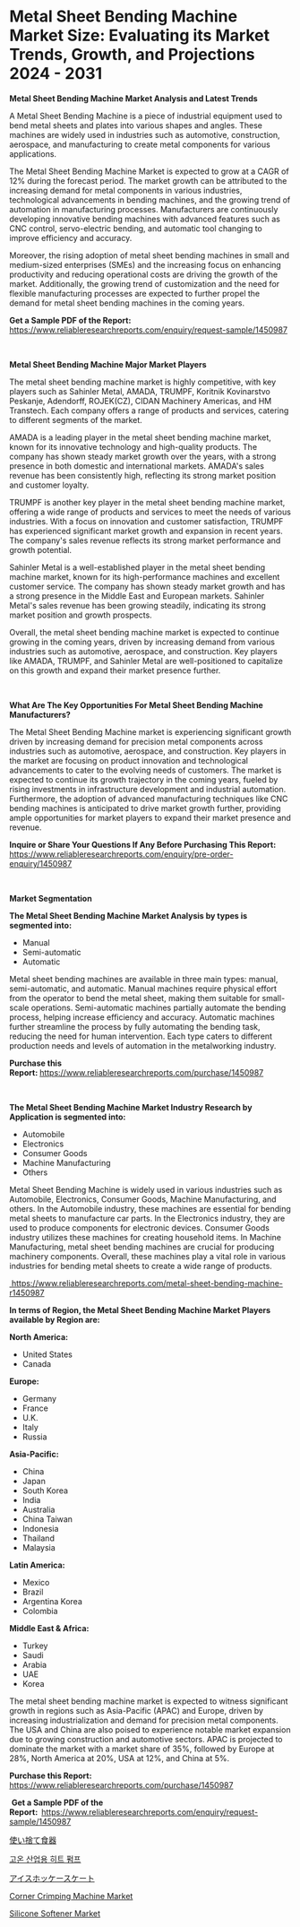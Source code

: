 <p><h1>Metal Sheet Bending Machine Market Size: Evaluating its Market Trends, Growth, and Projections 2024 - 2031</h1></p><p><strong>Metal Sheet Bending Machine Market Analysis and Latest Trends</strong></p>
<p><p>A Metal Sheet Bending Machine is a piece of industrial equipment used to bend metal sheets and plates into various shapes and angles. These machines are widely used in industries such as automotive, construction, aerospace, and manufacturing to create metal components for various applications.</p><p>The Metal Sheet Bending Machine Market is expected to grow at a CAGR of 12% during the forecast period. The market growth can be attributed to the increasing demand for metal components in various industries, technological advancements in bending machines, and the growing trend of automation in manufacturing processes. Manufacturers are continuously developing innovative bending machines with advanced features such as CNC control, servo-electric bending, and automatic tool changing to improve efficiency and accuracy.</p><p>Moreover, the rising adoption of metal sheet bending machines in small and medium-sized enterprises (SMEs) and the increasing focus on enhancing productivity and reducing operational costs are driving the growth of the market. Additionally, the growing trend of customization and the need for flexible manufacturing processes are expected to further propel the demand for metal sheet bending machines in the coming years.</p></p>
<p><strong>Get a Sample PDF of the Report:&nbsp;</strong> <a href="https://www.reliableresearchreports.com/enquiry/request-sample/1450987">https://www.reliableresearchreports.com/enquiry/request-sample/1450987</a></p>
<p>&nbsp;</p>
<p><strong>Metal Sheet Bending Machine Major Market Players</strong></p>
<p><p>The metal sheet bending machine market is highly competitive, with key players such as Sahinler Metal, AMADA, TRUMPF, Koritnik Kovinarstvo Peskanje, Adendorff, ROJEK(CZ), CIDAN Machinery Americas, and HM Transtech. Each company offers a range of products and services, catering to different segments of the market.</p><p>AMADA is a leading player in the metal sheet bending machine market, known for its innovative technology and high-quality products. The company has shown steady market growth over the years, with a strong presence in both domestic and international markets. AMADA's sales revenue has been consistently high, reflecting its strong market position and customer loyalty.</p><p>TRUMPF is another key player in the metal sheet bending machine market, offering a wide range of products and services to meet the needs of various industries. With a focus on innovation and customer satisfaction, TRUMPF has experienced significant market growth and expansion in recent years. The company's sales revenue reflects its strong market performance and growth potential.</p><p>Sahinler Metal is a well-established player in the metal sheet bending machine market, known for its high-performance machines and excellent customer service. The company has shown steady market growth and has a strong presence in the Middle East and European markets. Sahinler Metal's sales revenue has been growing steadily, indicating its strong market position and growth prospects.</p><p>Overall, the metal sheet bending machine market is expected to continue growing in the coming years, driven by increasing demand from various industries such as automotive, aerospace, and construction. Key players like AMADA, TRUMPF, and Sahinler Metal are well-positioned to capitalize on this growth and expand their market presence further.</p></p>
<p>&nbsp;</p>
<p><strong>What Are The Key Opportunities For Metal Sheet Bending Machine Manufacturers?</strong></p>
<p><p>The Metal Sheet Bending Machine market is experiencing significant growth driven by increasing demand for precision metal components across industries such as automotive, aerospace, and construction. Key players in the market are focusing on product innovation and technological advancements to cater to the evolving needs of customers. The market is expected to continue its growth trajectory in the coming years, fueled by rising investments in infrastructure development and industrial automation. Furthermore, the adoption of advanced manufacturing techniques like CNC bending machines is anticipated to drive market growth further, providing ample opportunities for market players to expand their market presence and revenue.</p></p>
<p><strong>Inquire or Share Your Questions If Any Before Purchasing This Report:</strong> <a href="https://www.reliableresearchreports.com/enquiry/pre-order-enquiry/1450987">https://www.reliableresearchreports.com/enquiry/pre-order-enquiry/1450987</a></p>
<p>&nbsp;</p>
<p><strong>Market Segmentation</strong></p>
<p><strong>The Metal Sheet Bending Machine Market Analysis by types is segmented into:</strong></p>
<p><ul><li>Manual</li><li>Semi-automatic</li><li>Automatic</li></ul></p>
<p><p>Metal sheet bending machines are available in three main types: manual, semi-automatic, and automatic. Manual machines require physical effort from the operator to bend the metal sheet, making them suitable for small-scale operations. Semi-automatic machines partially automate the bending process, helping increase efficiency and accuracy. Automatic machines further streamline the process by fully automating the bending task, reducing the need for human intervention. Each type caters to different production needs and levels of automation in the metalworking industry.</p></p>
<p><strong>Purchase this Report:&nbsp;</strong><a href="https://www.reliableresearchreports.com/purchase/1450987">https://www.reliableresearchreports.com/purchase/1450987</a></p>
<p>&nbsp;</p>
<p><strong>The Metal Sheet Bending Machine Market Industry Research by Application is segmented into:</strong></p>
<p><ul><li>Automobile</li><li>Electronics</li><li>Consumer Goods</li><li>Machine Manufacturing</li><li>Others</li></ul></p>
<p><p>Metal Sheet Bending Machine is widely used in various industries such as Automobile, Electronics, Consumer Goods, Machine Manufacturing, and others. In the Automobile industry, these machines are essential for bending metal sheets to manufacture car parts. In the Electronics industry, they are used to produce components for electronic devices. Consumer Goods industry utilizes these machines for creating household items. In Machine Manufacturing, metal sheet bending machines are crucial for producing machinery components. Overall, these machines play a vital role in various industries for bending metal sheets to create a wide range of products.</p></p>
<p><a href="https://www.reliableresearchreports.com/metal-sheet-bending-machine-r1450987">&nbsp;https://www.reliableresearchreports.com/metal-sheet-bending-machine-r1450987</a></p>
<p><strong>In terms of Region, the Metal Sheet Bending Machine Market Players available by Region are:</strong></p>
<p>
    <p> <strong> North America: </strong>
        <ul>
            <li>United States</li>
            <li>Canada</li>
        </ul>
        </p> 
    <p> <strong> Europe: </strong>
        <ul>
            <li>Germany</li>
            <li>France</li>
            <li>U.K.</li>
            <li>Italy</li>
            <li>Russia</li>
        </ul>
        </p> 
    <p> <strong> Asia-Pacific: </strong>
        <ul>
            <li>China</li>
            <li>Japan</li>
            <li>South Korea</li>
            <li>India</li>
            <li>Australia</li>
            <li>China Taiwan</li>
            <li>Indonesia</li>
            <li>Thailand</li>
            <li>Malaysia</li>
        </ul>
        </p> 
    <p> <strong> Latin America: </strong>
        <ul>
            <li>Mexico</li>
            <li>Brazil</li>
            <li>Argentina Korea</li>
            <li>Colombia</li>
        </ul>
        </p> 
    <p> <strong> Middle East & Africa: </strong>
        <ul>
            <li>Turkey</li>
            <li>Saudi</li>
            <li>Arabia</li>
            <li>UAE</li>
            <li>Korea</li>
        </ul>
    </p>
    </p>
<p><p>The metal sheet bending machine market is expected to witness significant growth in regions such as Asia-Pacific (APAC) and Europe, driven by increasing industrialization and demand for precision metal components. The USA and China are also poised to experience notable market expansion due to growing construction and automotive sectors. APAC is projected to dominate the market with a market share of 35%, followed by Europe at 28%, North America at 20%, USA at 12%, and China at 5%.</p></p>
<p><strong>Purchase this Report: </strong><a href="https://www.reliableresearchreports.com/purchase/1450987">https://www.reliableresearchreports.com/purchase/1450987</a></p>
<p>&nbsp;<strong>Get a Sample PDF of the Report:&nbsp;&nbsp;</strong><a href="https://www.reliableresearchreports.com/enquiry/request-sample/1450987">https://www.reliableresearchreports.com/enquiry/request-sample/1450987</a></p>
<p><strong></strong></p>
<p><p><a href="https://github.com/xemfu2379520/Market-Research-Report-List-1/blob/main/930266429156.md">使い捨て食器</a></p><p><a href="https://github.com/bvubpqd5241630/Market-Research-Report-List-1/blob/main/621284926854.md">고온 산업용 히트 펌프</a></p><p><a href="https://github.com/bucuel854722/Market-Research-Report-List-1/blob/main/719946129159.md">アイスホッケースケート</a></p><p><a href="https://github.com/fiixsa/Market-Research-Report-List-2/blob/main/corner-crimping-machine-market.md">Corner Crimping Machine Market</a></p><p><a href="https://issuu.com/reportprime-2/docs/silicone-softener-market-size-2030.pptx">Silicone Softener Market</a></p></p>